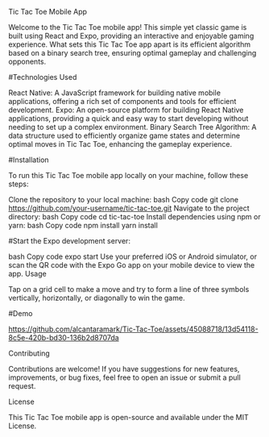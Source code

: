 Tic Tac Toe Mobile App

Welcome to the Tic Tac Toe mobile app! This simple yet classic game is built using React and Expo, providing an interactive and enjoyable gaming experience. What sets this Tic Tac Toe app apart is its efficient algorithm based on a binary search tree, ensuring optimal gameplay and challenging opponents.


#Technologies Used

React Native: A JavaScript framework for building native mobile applications, offering a rich set of components and tools for efficient development.
Expo: An open-source platform for building React Native applications, providing a quick and easy way to start developing without needing to set up a complex environment.
Binary Search Tree Algorithm: A data structure used to efficiently organize game states and determine optimal moves in Tic Tac Toe, enhancing the gameplay experience.

#Installation

To run this Tic Tac Toe mobile app locally on your machine, follow these steps:

Clone the repository to your local machine:
bash
Copy code
git clone https://github.com/your-username/tic-tac-toe.git
Navigate to the project directory:
bash
Copy code
cd tic-tac-toe
Install dependencies using npm or yarn:
bash
Copy code
npm install
yarn install

#Start the Expo development server:

bash
Copy code
expo start
Use your preferred iOS or Android simulator, or scan the QR code with the Expo Go app on your mobile device to view the app.
Usage


Tap on a grid cell to make a move and try to form a line of three symbols vertically, horizontally, or diagonally to win the game.

#Demo


https://github.com/alcantaramark/Tic-Tac-Toe/assets/45088718/13d54118-8c5e-420b-bd30-136b2d8707da



Contributing

Contributions are welcome! If you have suggestions for new features, improvements, or bug fixes, feel free to open an issue or submit a pull request.

License

This Tic Tac Toe mobile app is open-source and available under the MIT License.
